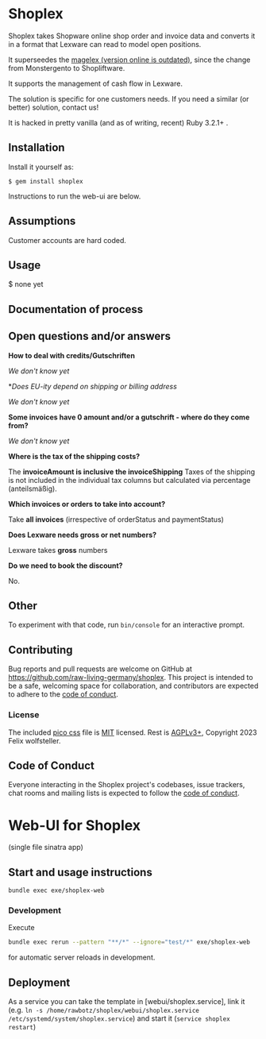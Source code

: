 # Shoplex

Shoplex takes Shopware online shop order and invoice data and converts it in a format that Lexware can read to model open positions.

It superseedes the [magelex (version online is outdated)](github.com/raw-living-germany/magelex), since the change from Monstergento to Shopliftware.

It supports the management of cash flow in Lexware.

The solution is specific for one customers needs. If you need a similar (or better) solution, contact us!

It is hacked in pretty vanilla (and as of writing, recent) Ruby 3.2.1+ .

## Installation

Install it yourself as:

    $ gem install shoplex

Instructions to run the web-ui are below.

## Assumptions

Customer accounts are hard coded.

## Usage

  $ none yet

## Documentation of process



## Open questions and/or answers

**How to deal with credits/Gutschriften**

*We don't know yet*

**Does EU-ity depend on shipping or billing address*

*We don't know yet*

**Some invoices have 0 amount and/or a gutschrift - where do they come from?**

*We don't know yet*

**Where is the tax of the shipping costs?**

The **invoiceAmount is inclusive the invoiceShipping**
Taxes of the shipping is not included in the individual tax columns but calculated via percentage (anteilsmäßig).

**Which invoices or orders to take into account?**

Take **all invoices** (irrespective of orderStatus and paymentStatus)

**Does Lexware needs gross or net numbers?**

Lexware takes **gross** numbers

**Do we need to book the discount?**

No.

## Other

To experiment with that code, run `bin/console` for an interactive prompt.

## Contributing

Bug reports and pull requests are welcome on GitHub at https://github.com/raw-living-germany/shoplex. This project is intended to be a safe, welcoming space for collaboration, and contributors are expected to adhere to the [code of conduct](https://github.com/[USERNAME]/shoplex/blob/master/CODE_OF_CONDUCT.md).

### License

The included [pico css](https://github.com/picocss/pico) file is [MIT](https://github.com/picocss/pico/blob/08da409d0758dd1807783a938e4e202445f30033/LICENSE.md)
licensed.
Rest is [AGPLv3+](LICENSE), Copyright 2023 Felix wolfsteller.

## Code of Conduct

Everyone interacting in the Shoplex project's codebases, issue trackers, chat rooms and mailing lists is expected to follow the [code of conduct](https://github.com/raw-living-germany/shoplex/blob/master/CODE_OF_CONDUCT.md).

# Web-UI for Shoplex

(single file sinatra app)

## Start and usage instructions

`bundle exec exe/shoplex-web`

### Development

Execute

```bash
bundle exec rerun --pattern "**/*" --ignore="test/*" exe/shoplex-web
```

for automatic server reloads in development.

## Deployment

As a service you can take the template in [webui/shoplex.service], link it (e.g.
`ln -s /home/rawbotz/shoplex/webui/shoplex.service  /etc/systemd/system/shoplex.service`) and
start it (`service shoplex restart`)
